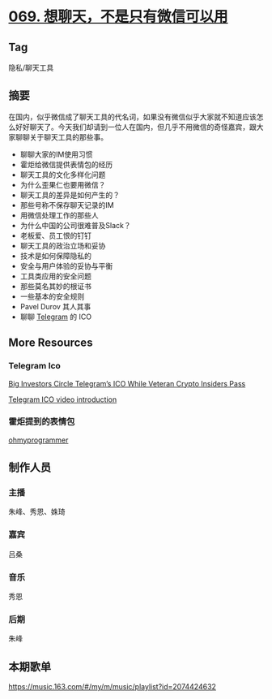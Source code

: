 # [069. 想聊天，不是只有微信可以用](https://jinjinledao.org/?p=276)

## Tag

隐私/聊天工具

## 摘要

在国内，似乎微信成了聊天工具的代名词，如果没有微信似乎大家就不知道应该怎么好好聊天了。今天我们却请到一位人在国内，但几乎不用微信的奇怪嘉宾，跟大家聊聊关于聊天工具的那些事。

- 聊聊大家的IM使用习惯
- 霍炬给微信提供表情包的经历
- 聊天工具的文化多样化问题
- 为什么歪果仁也要用微信？
- 聊天工具的差异是如何产生的？
- 那些号称不保存聊天记录的IM
- 用微信处理工作的那些人
- 为什么中国的公司很难普及Slack？
- 老板爱、员工恨的钉钉
- 聊天工具的政治立场和妥协
- 技术是如何保障隐私的
- 安全与用户体验的妥协与平衡
- 工具类应用的安全问题
- 那些莫名其妙的根证书
- 一些基本的安全规则
- Pavel Durov 其人其事
- 聊聊 [Telegram](https://telegram.org/) 的 ICO

## More Resources

### Telegram Ico

[Big Investors Circle Telegram’s ICO While Veteran Crypto Insiders Pass](https://www.bloomberg.com/news/articles/2018-02-02/big-investors-circle-telegram-offering-as-crypto-insiders-pass)

[Telegram ICO video introduction](https://icodrops.com/telegram-ico-ton/)

### 霍炬提到的表情包
[ohmyprogrammer](https://t.me/addstickers/ohmyprogrammer)

## 制作人员

### 主播

朱峰、秀恩、姝琦

### 嘉宾

吕桑

### 音乐

秀恩

### 后期

朱峰

## 本期歌单

 <https://music.163.com/#/my/m/music/playlist?id=2074424632>



## 